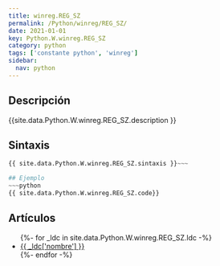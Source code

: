 ```yaml
---
title: winreg.REG_SZ
permalink: /Python/winreg/REG_SZ/
date: 2021-01-01
key: Python.W.winreg.REG_SZ
category: python
tags: ['constante python', 'winreg']
sidebar: 
  nav: python
---
```


## Descripción
{{site.data.Python.W.winreg.REG_SZ.description }}

## Sintaxis
~~~python
{{ site.data.Python.W.winreg.REG_SZ.sintaxis }}~~~

## Ejemplo
~~~python
{{ site.data.Python.W.winreg.REG_SZ.code}}
~~~

## Artículos
<ul>
{%- for _ldc in site.data.Python.W.winreg.REG_SZ.ldc -%}
   <li>
       <a href="{{_ldc['url'] }}">{{ _ldc['nombre'] }}</a>
   </li>
{%- endfor -%}
</ul>
